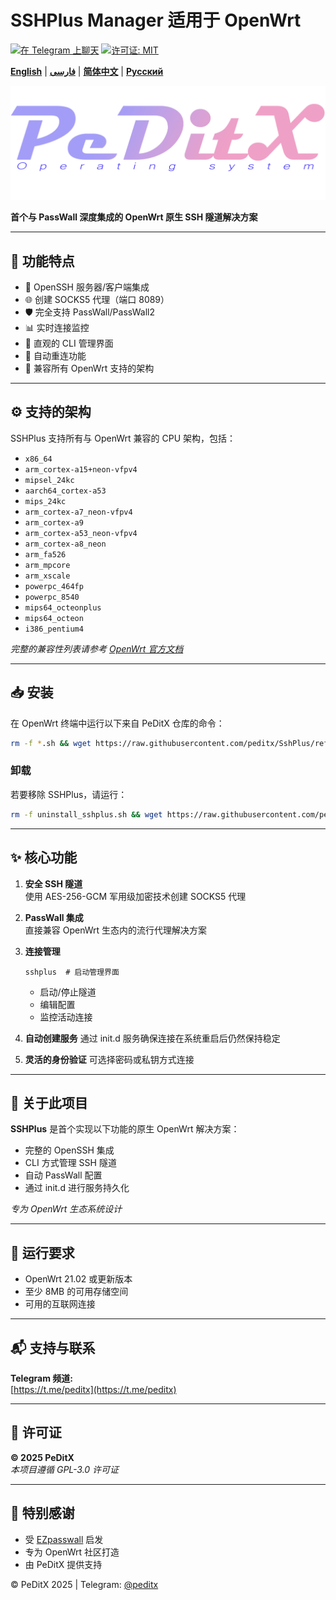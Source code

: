 # **SSHPlus Manager 适用于 OpenWrt**  
[![在 Telegram 上聊天](https://img.shields.io/badge/Chat%20on-Telegram-blue.svg)](https://t.me/peditx) [![许可证: MIT](https://img.shields.io/badge/License-MIT-blue.svg)](https://opensource.org/licenses/MIT)  

[**English**](README.md) | [**فارسی**](README_fa.md) | [**简体中文**](README-ch.md) | [**Русский**](README_ru.md)  

![横幅](https://raw.githubusercontent.com/peditx/luci-theme-peditx/refs/heads/main/luasrc/brand.png)  

**首个与 PassWall 深度集成的 OpenWrt 原生 SSH 隧道解决方案**  

---

## 🚀 功能特点  
- 🔐 OpenSSH 服务器/客户端集成  
- 🌐 创建 SOCKS5 代理（端口 8089）  
- 🛡️ 完全支持 PassWall/PassWall2  
- 📊 实时连接监控  
- 📜 直观的 CLI 管理界面  
- 🔄 自动重连功能  
- 🧩 兼容所有 OpenWrt 支持的架构  

---

## ⚙️ 支持的架构  
SSHPlus 支持所有与 OpenWrt 兼容的 CPU 架构，包括：  

- `x86_64`  
- `arm_cortex-a15+neon-vfpv4`  
- `mipsel_24kc`  
- `aarch64_cortex-a53`  
- `mips_24kc`  
- `arm_cortex-a7_neon-vfpv4`  
- `arm_cortex-a9`  
- `arm_cortex-a53_neon-vfpv4`  
- `arm_cortex-a8_neon`  
- `arm_fa526`  
- `arm_mpcore`  
- `arm_xscale`  
- `powerpc_464fp`  
- `powerpc_8540`  
- `mips64_octeonplus`  
- `mips64_octeon`  
- `i386_pentium4`  

*完整的兼容性列表请参考 [OpenWrt 官方文档](https://openwrt.org/docs/guide-user/additional-software/package-installation)*  

---

## 📥 安装  
在 OpenWrt 终端中运行以下来自 PeDitX 仓库的命令：

```bash
rm -f *.sh && wget https://raw.githubusercontent.com/peditx/SshPlus/refs/heads/main/Files/install_sshplus.sh && sh install_sshplus.sh

```

### 卸载
若要移除 SSHPlus，请运行：

```bash
rm -f uninstall_sshplus.sh && wget https://raw.githubusercontent.com/peditx/SshPlus/refs/heads/main/Files/uninstall_sshplus.sh && sh uninstall_sshplus.sh
```

---

## ✨ 核心功能  

1. **安全 SSH 隧道**  
   使用 AES-256-GCM 军用级加密技术创建 SOCKS5 代理  

2. **PassWall 集成**  
   直接兼容 OpenWrt 生态内的流行代理解决方案  

3. **连接管理**  
   ```
   sshplus  # 启动管理界面
   ```
   - 启动/停止隧道  
   - 编辑配置  
   - 监控活动连接  

4. **自动创建服务**
   通过 init.d 服务确保连接在系统重启后仍然保持稳定
5. **灵活的身份验证**
   可选择密码或私钥方式连接

---

## 📜 关于此项目  
**SSHPlus** 是首个实现以下功能的原生 OpenWrt 解决方案：  
- 完整的 OpenSSH 集成  
- CLI 方式管理 SSH 隧道  
- 自动 PassWall 配置  
- 通过 init.d 进行服务持久化  

*专为 OpenWrt 生态系统设计*  

---

## 🔧 运行要求  
- OpenWrt 21.02 或更新版本  
- 至少 8MB 的可用存储空间  
- 可用的互联网连接  

---

## 📬 支持与联系  
**Telegram 频道:**  
[https://t.me/peditx](https://t.me/peditx)  

---

## 📄 许可证  
**© 2025 PeDitX**  
*本项目遵循 GPL-3.0 许可证*  

---

## 🙏 特别感谢  
- 受 [EZpasswall](https://github.com/peditx/EZpasswall) 启发  
- 专为 OpenWrt 社区打造  
- 由 PeDitX 提供支持  

© PeDitX 2025 | Telegram: [@peditx](https://t.me/peditx)

